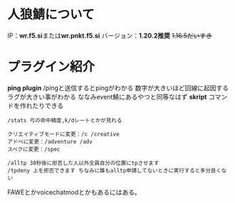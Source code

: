 # 人狼鯖について
IP：**wr.f5.si**または**wr.pnkt.f5.si**
バージョン：**1.20.2推奨** ~~1.16.5だいすき~~

# プラグイン紹介
**ping plugin**
/pingと送信するとpingがわかる
数字が大きいほど回線に起因するラグが大きい事がわかる
ななみevent鯖にあるやつと同等なはず
**skript**
コマンドを作れたりできる

```
/stats 弓の命中精度,k/dレートとかが見れる

```

```
クリエイティブモードに変更：/c /creative
アドベに変更：/adventure /adv
スペクに変更：/spec
```

```
/alltp 30秒後に拒否した人以外全員自分の位置にtpさせます
/tpdeny 上を拒否できます ちなみに誰もalltp申請してないときに実行すると多分良くない
```

FAWEとかvoicechatmodとかもあるにはある。
